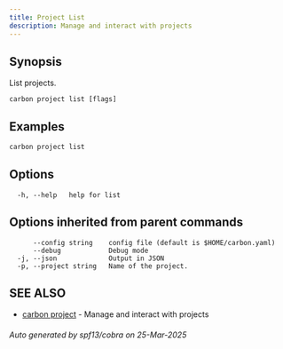 ```yaml
---
title: Project List
description: Manage and interact with projects
---
```


## Synopsis

List projects.

```
carbon project list [flags]
```

## Examples

```bash
carbon project list
```

## Options

```
  -h, --help   help for list
```

## Options inherited from parent commands

```
      --config string    config file (default is $HOME/carbon.yaml)
      --debug            Debug mode
  -j, --json             Output in JSON
  -p, --project string   Name of the project.
```

## SEE ALSO

* [carbon project](carbon_project.md)	 - Manage and interact with projects

###### Auto generated by spf13/cobra on 25-Mar-2025
